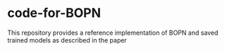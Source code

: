 # code-for-BOPN
This repository provides a reference implementation of BOPN and saved trained models as described in the paper
